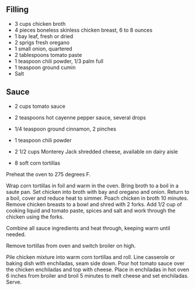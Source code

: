 ## Filling

* 3 cups chicken broth
* 4 pieces boneless skinless chicken breast, 6 to 8 ounces
* 1 bay leaf, fresh or dried
* 2 sprigs fresh oregano
* 1 small onion, quartered
* 2 tablespoons tomato paste
* 1 teaspoon chili powder, 1/3 palm full
* 1 teaspoon ground cumin
* Salt

## Sauce

* 2 cups tomato sauce
* 2 teaspoons hot cayenne pepper sauce, several drops
* 1/4 teaspoon ground cinnamon, 2 pinches
* 1 teaspoon chili powder
* 2 1/2 cups Monterey Jack shredded cheese, available on dairy aisle

* 8 soft corn tortillas

Preheat the oven to 275 degrees F.

Wrap corn tortillas in foil and warm in the oven. Bring broth to a boil in a saute pan. Set chicken into broth with bay and oregano and onion. Return to a boil, cover and reduce heat to simmer. Poach chicken in broth 10 minutes. Remove chicken breasts to a bowl and shred with 2 forks. Add 1/2 cup of cooking liquid and tomato paste, spices and salt and work through the chicken using the forks.

Combine all sauce ingredients and heat through, keeping warm until needed.

Remove tortillas from oven and switch broiler on high.

Pile chicken mixture into warm corn tortillas and roll. Line casserole or baking dish with enchiladas, seam side down. Pour hot tomato sauce over the chicken enchiladas and top with cheese. Place in enchiladas in hot oven 6 inches from broiler and broil 5 minutes to melt cheese and set enchiladas. Serve. 
